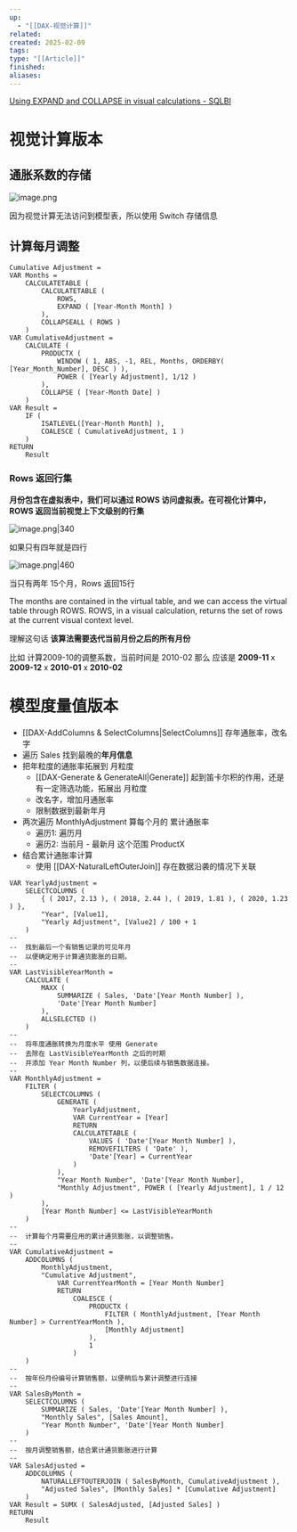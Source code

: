 ```yaml
---
up:
  - "[[DAX-视觉计算]]"
related: 
created: 2025-02-09
tags: 
type: "[[Article]]"
finished: 
aliases: 
---
```

[Using EXPAND and COLLAPSE in visual calculations - SQLBI](https://www.sqlbi.com/articles/using-expand-and-collapse-in-visual-calculations/)

# 视觉计算版本




## 通胀系数的存储


![image.png](https://s1.vika.cn/space/2025/02/09/4a6a48f708e242c8aa437da5884879eb)


因为视觉计算无法访问到模型表，所以使用 Switch 存储信息


## 计算每月调整


```
Cumulative Adjustment = 
VAR Months =
    CALCULATETABLE (
        CALCULATETABLE (
            ROWS,
            EXPAND ( [Year-Month Month] )
        ),
        COLLAPSEALL ( ROWS )
    )
VAR CumulativeAdjustment = 
    CALCULATE ( 
        PRODUCTX ( 
            WINDOW ( 1, ABS, -1, REL, Months, ORDERBY( [Year_Month_Number], DESC ) ),
            POWER ( [Yearly Adjustment], 1/12 )
        ),
        COLLAPSE ( [Year-Month Date] )
    )
VAR Result = 
    IF ( 
        ISATLEVEL([Year-Month Month] ), 
        COALESCE ( CumulativeAdjustment, 1 ) 
    )
RETURN
    Result
```

### Rows 返回行集

**月份包含在虚拟表中，我们可以通过 ROWS 访问虚拟表。在可视化计算中，ROWS 返回当前视觉上下文级别的行集**

![image.png|340](https://s1.vika.cn/space/2025/02/09/5cc46f089f22446eb5c9c8f17bbbd4da)

如果只有四年就是四行

![image.png|460](https://s1.vika.cn/space/2025/02/09/09a631c4c91c44da82afe2649ad2791f)

当只有两年 15个月，Rows 返回15行







The months are contained in the virtual table, and we can access the virtual table through ROWS. ROWS, in a visual calculation, returns the set of rows at the current visual context level.



理解这句话
**该算法需要迭代当前月份之后的所有月份**


比如 计算2009-10的调整系数，当前时间是 2010-02
那么 应该是  **2009-11** x **2009-12** x **2010-01** x **2010-02**



# 模型度量值版本

- [[DAX-AddColumns & SelectColumns|SelectColumns]] 存年通胀率，改名字
- 遍历 Sales 找到最晚的**年月信息**
- 把年粒度的通胀率拓展到 月粒度
	- [[DAX-Generate & GenerateAll|Generate]] 起到笛卡尔积的作用，还是有一定筛选功能，拓展出 月粒度
	- 改名字，增加月通胀率
	- 限制数据到最新年月
- 两次遍历 MonthlyAdjustment 算每个月的 累计通胀率
	- 遍历1: 遍历月
	- 遍历2: 当前月 - 最新月 这个范围 ProductX
- 结合累计通胀率计算
	- 使用 [[DAX-NaturalLeftOuterJoin]] 存在数据沿袭的情况下关联


```
VAR YearlyAdjustment =
    SELECTCOLUMNS (
        { ( 2017, 2.13 ), ( 2018, 2.44 ), ( 2019, 1.81 ), ( 2020, 1.23 ) },
        "Year", [Value1],
        "Yearly Adjustment", [Value2] / 100 + 1
    )
--
--  找到最后一个有销售记录的可见年月
--  以便确定用于计算通货膨胀的日期。
--
VAR LastVisibleYearMonth =
    CALCULATE (
        MAXX (
            SUMMARIZE ( Sales, 'Date'[Year Month Number] ),
            'Date'[Year Month Number]
        ),
        ALLSELECTED ()
    )
--
--  将年度通胀转换为月度水平 使用 Generate
--  去除在 LastVisibleYearMonth 之后的时期
--  并添加 Year Month Number 列，以便后续与销售数据连接。
--
VAR MonthlyAdjustment =
    FILTER (
        SELECTCOLUMNS (
            GENERATE (
                YearlyAdjustment,
                VAR CurrentYear = [Year]
                RETURN
                CALCULATETABLE (
                    VALUES ( 'Date'[Year Month Number] ),
                    REMOVEFILTERS ( 'Date' ),
                    'Date'[Year] = CurrentYear
                )
            ),
            "Year Month Number", 'Date'[Year Month Number],
            "Monthly Adjustment", POWER ( [Yearly Adjustment], 1 / 12 )
        ),
        [Year Month Number] <= LastVisibleYearMonth
    )
--
--  计算每个月需要应用的累计通货膨胀，以调整销售。
--
VAR CumulativeAdjustment =
    ADDCOLUMNS (
        MonthlyAdjustment,
        "Cumulative Adjustment",
            VAR CurrentYearMonth = [Year Month Number]
            RETURN
                COALESCE (
                    PRODUCTX (
                        FILTER ( MonthlyAdjustment, [Year Month Number] > CurrentYearMonth ),
                        [Monthly Adjustment]
                    ),
                    1
                )
    )
--
--  按年份月份编号计算销售额，以便稍后与累计调整进行连接
--
VAR SalesByMonth =
    SELECTCOLUMNS (
        SUMMARIZE ( Sales, 'Date'[Year Month Number] ),
        "Monthly Sales", [Sales Amount],
        "Year Month Number", 'Date'[Year Month Number]
    )
--
--  按月调整销售额，结合累计通货膨胀进行计算
--
VAR SalesAdjusted =
    ADDCOLUMNS (
        NATURALLEFTOUTERJOIN ( SalesByMonth, CumulativeAdjustment ),
        "Adjusted Sales", [Monthly Sales] * [Cumulative Adjustment]
    )
VAR Result = SUMX ( SalesAdjusted, [Adjusted Sales] )
RETURN
    Result
```


